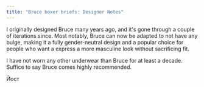 ```yaml
---
title: "Bruce boxer briefs: Designer Notes"
---
```


I originally designed Bruce many years ago, and it's gone through a couple of iterations since. Most notably, Bruce can now be adapted to not have any bulge, making it a fully gender-neutral design and a popular choice for people who want a express a more masculine look without sacrificing fit.

I have not worn any other underwear than Bruce for at least a decade. Suffice to say Bruce comes highly recommended.

Йост
